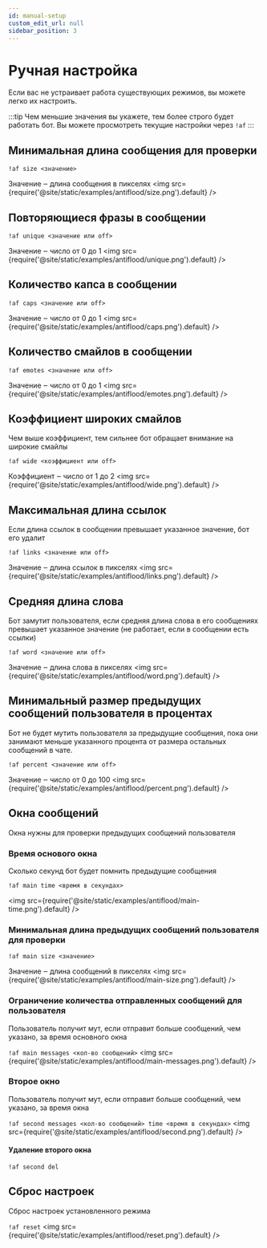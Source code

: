 ```yaml
---
id: manual-setup
custom_edit_url: null
sidebar_position: 3
---
```


# Ручная настройка 
Если вас не устраивает работа существующих режимов, вы можете легко их настроить.

:::tip
Чем меньшие значения вы укажете, тем более строго будет работать бот. Вы можете просмотреть текущие настройки через `!af`
:::

## Минимальная длина сообщения для проверки
`!af size <значение>`

Значение ‒ длина сообщения в пикселях
<img src={require('@site/static/examples/antiflood/size.png').default} />


## Повторяющиеся фразы в сообщении
`!af unique <значение или off>`

Значение ‒ число от 0 до 1
<img src={require('@site/static/examples/antiflood/unique.png').default} />

## Количество капса в сообщении
`!af caps <значение или off>`

Значение ‒ число от 0 до 1
<img src={require('@site/static/examples/antiflood/caps.png').default} />

## Количество смайлов в сообщении
`!af emotes <значение или off>`

Значение ‒ число от 0 до 1
<img src={require('@site/static/examples/antiflood/emotes.png').default} />


## Коэффициент широких смайлов
Чем выше коэффициент, тем сильнее бот обращает внимание на широкие смайлы

`!af wide <коэффициент или off>`

Коэффициент ‒ число от 1 до 2
<img src={require('@site/static/examples/antiflood/wide.png').default} />

## Максимальная длина ссылок
Если длина ссылок в сообщении превышает указанное значение, бот его удалит

`!af links <значение или off>`

Значение ‒ длина ссылок в пикселях
<img src={require('@site/static/examples/antiflood/links.png').default} />

## Средняя длина слова
Бот замутит пользователя, если средняя длина слова в его сообщениях превышает указанное значение (не работает, если в сообщении есть ссылки)

`!af word <значение или off>`

Значение ‒ длина слова в пикселях
<img src={require('@site/static/examples/antiflood/word.png').default} />

## Минимальный размер предыдущих сообщений пользователя в процентах
Бот не будет мутить пользователя за предыдущие сообщения, пока они занимают меньше указанного процента от размера остальных сообщений в чате.

`!af percent <значение или off>`

Значение ‒ число от 0 до 100
<img src={require('@site/static/examples/antiflood/percent.png').default} />

## Окна сообщений
Окна нужны для проверки предыдущих сообщений пользователя

### Время основого окна
Сколько секунд бот будет помнить предыдущие сообщения

`!af main time <время в секундах>`

<img src={require('@site/static/examples/antiflood/main-time.png').default} />

### Минимальная длина предыдущих сообщений пользователя для проверки
`!af main size <значение>`

Значение ‒ длина сообщений в пикселях
<img src={require('@site/static/examples/antiflood/main-size.png').default} />

### Ограничение количества отправленных сообщений для пользователя
Пользователь получит мут, если отправит больше сообщений, чем указано, за время основного окна

`!af main messages <кол-во сообщений>`
<img src={require('@site/static/examples/antiflood/main-messages.png').default} />

### Второе окно
Пользователь получит мут, если отправит больше сообщений, чем указано, за время окна

`!af seсond messages <кол-во сообщений> time <время в секундах>`
<img src={require('@site/static/examples/antiflood/second.png').default} />


#### Удаление второго окна
`!af seсond del`


## Сброс настроек
Сброс настроек установленного режима

`!af reset`
<img src={require('@site/static/examples/antiflood/reset.png').default} />

